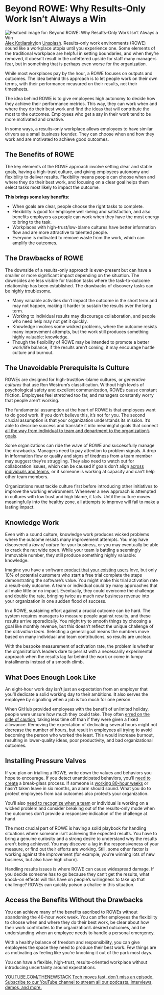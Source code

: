 # Beyond ROWE: Why Results-Only Work Isn’t Always a Win
![Featued image for: Beyond ROWE: Why Results-Only Work Isn’t Always a Win](https://cdn.thenewstack.io/media/2025/04/62326fc2-alex-kotliarskyi-qbpzgqemskg-unsplash-1-1024x683.jpg)
[Alex Kotliarskyi](https://unsplash.com/@frantic?utm_content=creditCopyText&utm_medium=referral&utm_source=unsplash)on
[Unsplash](https://unsplash.com/photos/people-doing-office-works-QBpZGqEMsKg?utm_content=creditCopyText&utm_medium=referral&utm_source=unsplash).
Results-only work environments (ROWE) sound like a workplace utopia until you experience one. Some elements of the traditional workplace are helpful in setting boundaries, and when they’re removed, it doesn’t result in the unfettered upside for staff many managers fear, but in something that is perhaps even worse for the organization.

While most workplaces pay by the hour, a ROWE focuses on outputs and outcomes. The idea behind this approach is to let people work on their own terms, with their performance measured on their results, not their timesheets.

The idea behind ROWE is to give employees high autonomy to decide how they achieve their performance metrics. This way, they can work when and where they do their best work and find the ideas that will contribute the most to the outcomes. Employees who get a say in their work tend to be more motivated and creative.

In some ways, a results-only workplace allows employees to have similar drivers as a small business founder. They can choose when and how they work and are motivated to achieve good outcomes.

## The Benefits of ROWE
The key elements of the ROWE approach involve setting clear and stable goals, having a high-trust culture, and giving employees autonomy and flexibility to deliver results. Flexibility means people can choose when and where they do their best work, and focusing on a clear goal helps them select tasks most likely to impact the outcome.

**This brings some key benefits:**
- When goals are clear, people choose the right tasks to complete.
- Flexibility is good for employee well-being and satisfaction, and also benefits employers as people can work when they have the most energy to bring to the task.
- Workplaces with high-trust/low-blame cultures have better information flow and are more attractive to talented people.
- Everyone is motivated to remove waste from the work, which can amplify the outcomes.
## The Drawbacks of ROWE
The downside of a results-only approach is ever-present but can have a smaller or more significant impact depending on the situation. The downsides are less visible for traction tasks where the task-to-outcome relationship has been established. The drawbacks of discovery tasks can be highly troublesome.

- Many valuable activities don’t impact the outcome in the short term and may not happen, making it harder to sustain the results over the long term.
- Working to individual results may discourage collaboration, and people who need help may not get it quickly.
- Knowledge involves some wicked problems, where the outcome resists many improvement attempts, but the work still produces something highly valuable: knowledge.
- Though the flexibility of ROWE may be intended to promote a better work/life balance, if the results aren’t coming, it may encourage hustle culture and burnout.
## The Unavoidable Prerequisite Is Culture
ROWEs are designed for high-trust/low-blame cultures, or *generative* *cultures* that use Ron Westrum’s classification. Without high levels of psychological safety and excellent communication, ROWEs cause constant friction. Employees feel stretched too far, and managers constantly worry that people aren’t working.

The fundamental assumption at the heart of ROWE is that employees want to do good work. If you don’t believe this, it’s not for you. The second crucial assumption is that your organization understands its mission. It’s able to describe success and translate it into meaningful goals that connect [all the way from individual to team and department to the organization’s goals](https://thenewstack.io/4-ways-organizations-can-simplify-their-devops-pipeline/).

Some organizations can ride the wave of ROWE and successfully manage the drawbacks. Managers need to pay attention to problem signals. A drop in information flow or quality and signs of tiredness from a team member may suggest they’re struggling. They also need to watch out for collaboration issues, which can be caused if goals don’t align [across individuals and teams](https://thenewstack.io/partner-across-teams-to-create-a-cybersecurity-culture/), or if someone is working at capacity and can’t help other team members.

Organizations must tackle culture first before introducing other initiatives to improve the working environment. Whenever a new approach is attempted in cultures with low trust and high blame, it fails. Until the culture moves meaningfully into the healthy zone, all attempts to improve will fail to make a lasting impact.

## Knowledge Work
Even with a sound culture, knowledge work produces wicked problems where the outcome resists many improvement attempts. You may have discovered a *law of nature* for your business, or you may eventually be able to crack the nut wide open. While your team is battling a seemingly immovable number, they still produce something highly valuable: knowledge.

Imagine you have a software [product that your existing users](https://thenewstack.io/adding-too-many-features-will-break-your-product-users-and-team/) love, but only 10% of potential customers who start a free trial complete the steps demonstrating the software’s value. You might make this trial activation rate a result-only outcome. A team or individual could try many approaches that all make little or no impact. Eventually, they could overcome the challenge and double the rate, bringing twice as much new business revenue into your organization in one sudden flood of success.

In a ROWE, sustaining effort against a crucial outcome can be hard. The system requires managers to measure people against results, and these results arrive sporadically. You might try to smooth things by choosing a goal like monthly revenue, but this doesn’t reflect the unique challenge of the *activation team*. Selecting a general goal means the numbers move based on many individual and team contributions, so results are unclear.

With the bespoke measurement of activation rate, the problem is whether the organization’s leaders dare to persist with a necessarily experimental approach when the results lag far behind the work or come in lumpy installments instead of a smooth climb.

## What Does Enough Look Like
An eight-hour work day isn’t just an expectation from an employer that you’ll dedicate a solid working day to their ambitions. It also serves the employee by signalling when a job is too much for one person.

When GitHub provided employees with the benefit of unlimited holiday, people were unsure how much they could take. They often [erred on the side of caution](https://github.com/github/hr-opensource/issues/39#issuecomment-133518971), taking less time off than if they were given a fixed allowance. Removing the expectation of dedicating several hours might not decrease the number of hours, but result in employees all trying to avoid becoming the person who worked the least. This would increase burnout, resulting in lower-quality ideas, poor productivity, and bad organizational outcomes.

## Installing Pressure Valves
If you plan on trialling a ROWE, write down the values and behaviors you hope to encourage. If you detect unanticipated behaviors, you’ll [need to create](https://thenewstack.io/security-needs-create-more-work-for-open-source-maintainers/) a break-glass process. If someone is [working 80-hour weeks](https://thenewstack.io/is-techs-4-day-work-week-coming/) or hasn’t taken leave in six months, an alarm should sound. What you do to protect employees from bad outcomes also protects your organization.

You’ll also [need to recognize when a team](https://thenewstack.io/why-a-dataops-team-needs-a-database-reliability-engineer/) or individual is working on a wicked problem and consider breaking out of the results-only mode when the outcomes don’t provide a responsive indication of the challenge at hand.

The most crucial part of ROWE is having a solid playbook for handling situations where someone isn’t achieving the expected results. You have to bring a genuine curiosity and a strong desire to understand why the results aren’t being achieved. You may discover a lag in the responsiveness of your measure, or find out their efforts are working. Still, some other factor is working against the improvement (for example, you’re winning lots of new business, but also have high churn).

Handling results issues is where ROWE can cause widespread damage. If you decide someone has to go because they can’t get the results, what knock-on effects will this have on people’s willingness to take up that challenge? ROWEs can quickly poison a chalice in this situation.

## Access the Benefits Without the Drawbacks
You can achieve many of the benefits ascribed to ROWEs without abandoning the 40-hour work week. You can offer employees the flexibility to choose when and where they do their best work, be clear about how their work contributes to the organization’s desired outcomes, and be understanding when an employee needs to handle a personal emergency.

With a healthy balance of freedom and responsibility, you can give employees the space they need to produce their best work. Few things are as motivating as feeling like you’re knocking it out of the park most days.

You can have a flexible, high-trust, results-oriented workplace without introducing uncertainty around expectations.

[
YOUTUBE.COM/THENEWSTACK
Tech moves fast, don't miss an episode. Subscribe to our YouTube
channel to stream all our podcasts, interviews, demos, and more.
](https://youtube.com/thenewstack?sub_confirmation=1)